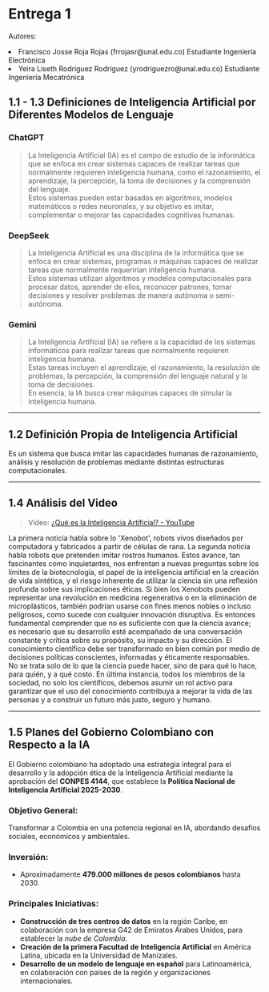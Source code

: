 # Entrega 1
Autores:
<li>Francisco Josse Roja Rojas (frrojasr@unal.edu.co) Estudiante Ingeniería Electrónica</li> 
<li>Yeira Liseth Rodríguez Rodríguez (yrodriguezro@unal.edu.co) Estudiante Ingeniería Mecatrónica</li>

## 1.1 - 1.3 Definiciones de Inteligencia Artificial por Diferentes Modelos de Lenguaje

### ChatGPT
> La Inteligencia Artificial (IA) es el campo de estudio de la informática que se enfoca en crear sistemas capaces de realizar tareas que normalmente requieren inteligencia humana, como el razonamiento, el aprendizaje, la percepción, la toma de decisiones y la comprensión del lenguaje.  
> Estos sistemas pueden estar basados en algoritmos, modelos matemáticos o redes neuronales, y su objetivo es imitar, complementar o mejorar las capacidades cognitivas humanas.

### DeepSeek
> La Inteligencia Artificial es una disciplina de la informática que se enfoca en crear sistemas, programas o máquinas capaces de realizar tareas que normalmente requerirían inteligencia humana.  
> Estos sistemas utilizan algoritmos y modelos computacionales para procesar datos, aprender de ellos, reconocer patrones, tomar decisiones y resolver problemas de manera autónoma o semi-autónoma.

### Gemini
> La Inteligencia Artificial (IA) se refiere a la capacidad de los sistemas informáticos para realizar tareas que normalmente requieren inteligencia humana.  
> Estas tareas incluyen el aprendizaje, el razonamiento, la resolución de problemas, la percepción, la comprensión del lenguaje natural y la toma de decisiones.  
> En esencia, la IA busca crear máquinas capaces de simular la inteligencia humana.

---

## 1.2 Definición Propia de Inteligencia Artificial

Es un sistema que busca imitar las capacidades humanas de razonamiento, análisis y resolución de problemas mediante distintas estructuras computacionales.

---

## 1.4 Análisis del Video

> Video: [¿Qué es la Inteligencia Artificial? - YouTube](https://www.youtube.com/watch?v=JsmKUCiPHUY&t=7s)

La primera noticia habla sobre lo 'Xenobot', robots vivos diseñados por computadora y fabricados a partir de células de rana. La segunda noticia habla robots que pretenden imitar rostros humanos. Estos avance, tan fascinantes como inquietantes, nos enfrentan a nuevas preguntas sobre los límites de la biotecnología, el papel de la inteligencia artificial en la creación de vida sintética, y el riesgo inherente de utilizar la ciencia sin una reflexión profunda sobre sus implicaciones éticas. Si bien los Xenobots pueden representar una revolución en medicina regenerativa o en la eliminación de microplásticos, también podrían usarse con fines menos nobles o incluso peligrosos, como sucede con cualquier innovación disruptiva. Es entonces fundamental comprender que no es suficiente con que la ciencia avance; es necesario que su desarrollo esté acompañado de una conversación constante y crítica sobre su propósito, su impacto y su dirección. El conocimiento científico debe ser transformado en bien común por medio de decisiones políticas conscientes, informadas y éticamente responsables. No se trata solo de lo que la ciencia puede hacer, sino de para qué lo hace, para quién, y a qué costo. En última instancia, todos los miembros de la sociedad, no solo los científicos, debemos asumir un rol activo para garantizar que el uso del conocimiento contribuya a mejorar la vida de las personas y a construir un futuro más justo, seguro y humano.

---

## 1.5 Planes del Gobierno Colombiano con Respecto a la IA

El Gobierno colombiano ha adoptado una estrategia integral para el desarrollo y la adopción ética de la Inteligencia Artificial mediante la aprobación del **CONPES 4144**, que establece la **Política Nacional de Inteligencia Artificial 2025-2030**.

### Objetivo General:
Transformar a Colombia en una potencia regional en IA, abordando desafíos sociales, económicos y ambientales.

### Inversión:
- Aproximadamente **479.000 millones de pesos colombianos** hasta 2030.

### Principales Iniciativas:
- **Construcción de tres centros de datos** en la región Caribe, en colaboración con la empresa G42 de Emiratos Árabes Unidos, para establecer la *nube de Colombia*.
- **Creación de la primera Facultad de Inteligencia Artificial** en América Latina, ubicada en la Universidad de Manizales.
- **Desarrollo de un modelo de lenguaje en español** para Latinoamérica, en colaboración con países de la región y organizaciones internacionales.
